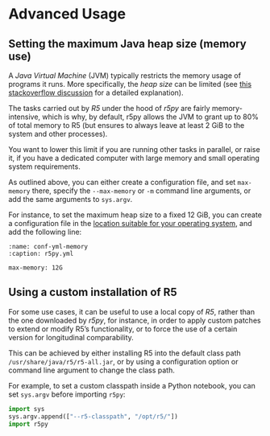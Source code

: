 # Advanced Usage

## Setting the maximum Java heap size (memory use)

A *Java Virtual Machine* (JVM) typically restricts the memory usage of programs
it runs.  More specifically, the *heap size* can be limited (see [this
stackoverflow
discussion](https://stackoverflow.com/questions/14763079/what-are-the-xms-and-xmx-parameters-when-starting-jvm)
for a detailed explanation). 

The tasks carried out by *R5* under the hood of *r5py* are fairly
memory-intensive, which is why, by default, r5py allows the JVM to grant up to
80% of total memory to R5 (but ensures to always leave at least 2 GiB to the
system and other processes).

You want to lower this limit if you are running other tasks in parallel, or
raise it, if you have a dedicated computer with large memory and small
operating system requirements.

As outlined above, you can either create a configuration file, and set
`max-memory` there, specify the `--max-memory` or `-m` command line arguments,
or add the same arguments to `sys.argv`.

For instance, to set the maximum heap size to a fixed 12 GiB, you can create a
configuration file in the [location suitable for your operating
system](configuration.md#configuration-via-config-files), and add the following line:

```{code-block} yaml
:name: conf-yml-memory
:caption: r5py.yml

max-memory: 12G
```


## Using a custom installation of R5

For some use cases, it can be useful to use a local copy of *R5*, rather than
the one downloaded by *r5py*, for instance, in order to apply custom patches
to extend or modify R5’s functionality, or to force the use of a certain
version for longitudinal comparability. 

This can be achieved by either installing R5 into the default class path
`/usr/share/java/r5/r5-all.jar`, or by using a configuration option or command
line argument to change the class path. 

For example, to set a custom classpath inside a Python notebook, you can set
`sys.argv` before importing `r5py`:

```python
import sys
sys.argv.append(["--r5-classpath", "/opt/r5/"])
import r5py
```
